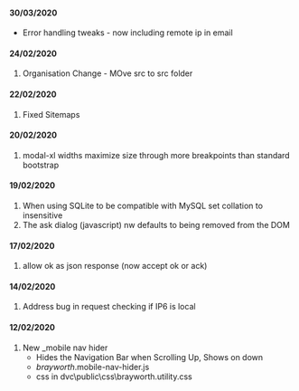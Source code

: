 #### 30/03/2020
* Error handling tweaks - now including remote ip in email

#### 24/02/2020
1. Organisation Change - MOve src to src folder

#### 22/02/2020
1. Fixed Sitemaps

#### 20/02/2020
1. modal-xl widths maximize size through more breakpoints than standard bootstrap

#### 19/02/2020
1. When using SQLite to be compatible with MySQL set collation to insensitive
1. The ask dialog (javascript) nw defaults to being removed from the DOM

#### 17/02/2020
1. allow ok as json response (now accept ok or ack)

#### 14/02/2020
1. Address bug in request checking if IP6 is local

#### 12/02/2020
1. New _mobile nav hider
   * Hides the Navigation Bar when Scrolling Up, Shows on down
   * _brayworth_.mobile-nav-hider.js
   * css in dvc\public\css\brayworth.utility.css